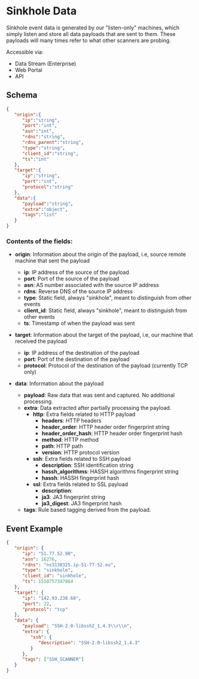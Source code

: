 # Sinkhole Data

Sinkhole event data is generated by our "listen-only" machines, which simply listen and store all data payloads that are sent to them. These payloads will many times refer to what other scanners are probing.

Accessible via:

* Data Stream (Enterprise)
* Web Portal
* API

## Schema

```json
{
   "origin":{
      "ip":"string",
      "port":"int",
      "asn":"int",
      "rdns":"string",
      "rdns_parent":"string",
      "type":"string",
      "client_id":"string",
      "ts":"int"
   },
   "target":{
      "ip":"string",
      "port":"int",
      "protocol":"string"
   },
   "data":{
      "payload":"string",
      "extra":"object",
      "tags":"list"
   }
}
```

### Contents of the fields:

* **origin**: Information about the origin of the payload, i.e, source remote machine that sent the payload
    * **ip**: IP address of the source of the payload
    * **port**: Port of the source of the payload
    * **asn**: AS number associated with the source IP address
    * **rdns**: Reverse DNS of the source IP address
    * **type**: Static field, always "sinkhole", meant to distinguish from other events
    * **client_id**: Static field, always "sinkhole", meant to distinguish from other events
    * **ts**: Timestamp of when the payload was sent

* **target**: Information about the target of the payload, i.e, our machine that received the payload
    * **ip**: IP address of the destination of the payload
    * **port**: Port of the destination of the payload
    * **protocol**: Protocol of the destination of the payload (currently TCP only)

* **data**: Information about the payload
    * **payload**: Raw data that was sent and captured. No additional processing.
    * **extra**: Data extracted after partially processing the payload.
      * **http**: Extra fields related to HTTP payload
         * **headers**: HTTP headers
         * **header_order**: HTTP header order fingerprint string
         * **header_order_hash**: HTTP header order fingerprint hash
         * **method**: HTTP method
         * **path**: HTTP path
         * **version**: HTTP protocol version
      * **ssh**: Extra fields related to SSH payload
         * **description**: SSH identification string
         * **hassh_algorithms**: HASSH algorithms fingerprint string
         * **hassh**: HASSH fingerprint hash
      * **ssl**: Extra fields related to SSL payload
         * **description**: 
         * **ja3**: JA3 fingerprint string
         * **ja3_digest**: JA3 fingerprint hash
    * **tags**: Rule based tagging derived from the payload.

## Event Example

```json
{
   "origin": {
      "ip": "51.77.52.90", 
      "asn": 16276, 
      "rdns": "ns3138325.ip-51-77-52.eu",
      "type": "sinkhole", 
      "client_id": "sinkhole", 
      "ts": 1550757347864
   }, 
   "target": {
      "ip": "142.93.238.68",
      "port": 22, 
      "protocol": "tcp"
   }, 
   "data": {
      "payload": "SSH-2.0-libssh2_1.4.3\\r\\n",
      "extra": {
         "ssh": {
            "description": "SSH-2.0-libssh2_1.4.3"
         }
      },
      "tags": ["SSH_SCANNER"]
   }
}
```
